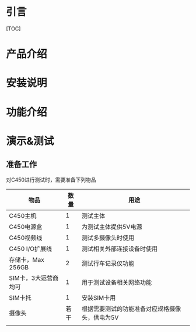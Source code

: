 # 引言

[TOC]



# 产品介绍

# 安装说明

# 功能介绍

# 演示&测试

## 准备工作

对C450进行测试时，需要准备下列物品

| 物品                 | 数量 | 用途                                           |
| -------------------- | ---- | ---------------------------------------------- |
| C450主机             | 1    | 测试主体                                       |
| C450电源盒           | 1    | 为测试主体提供5V电源                           |
| C450视频线           | 1    | 测试多摄像头时使用                             |
| C450 I/O扩展线       | 1    | 测试相关外部连接设备时使用                     |
| 存储卡，Max 256GB    | 2    | 测试行车记录仪功能                             |
| SIM卡，3大运营商均可 | 1    | 用于测试设备相关网络功能                       |
| SIM卡托              | 1    | 安装SIM卡用                                    |
| 摄像头               | 若干 | 根据需要测试的功能准备对应规格摄像头，供电为5V |
|                      |      |                                                |

